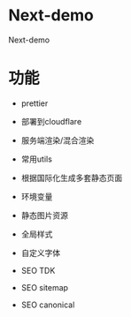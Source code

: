 # Next-demo

Next-demo

# 功能

- prettier
- 部署到cloudflare
- 服务端渲染/混合渲染
- 常用utils
- 根据国际化生成多套静态页面
- 环境变量
- 静态图片资源
- 全局样式
- 自定义字体

- SEO TDK
- SEO sitemap
- SEO canonical
